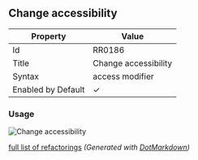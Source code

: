 ## Change accessibility

| Property           | Value                |
| ------------------ | -------------------- |
| Id                 | RR0186               |
| Title              | Change accessibility |
| Syntax             | access modifier      |
| Enabled by Default | &#x2713;             |

### Usage

![Change accessibility](../../images/refactorings/ChangeAccessibility.png)

[full list of refactorings](Refactorings.md)
*\(Generated with [DotMarkdown](http://github.com/JosefPihrt/DotMarkdown)\)*
